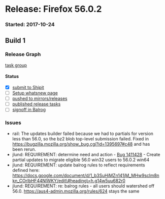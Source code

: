 # Release: Firefox 56.0.2

### Started: 2017-10-24

## Build 1

### Release Graph
[task group](https://tools.taskcluster.net/push-inspector/#/bL_MbidsTwCm0xJGOUuL2w)

#### Status
- [x] [submit to Shipit](https://wiki.mozilla.org/Release:Release_Automation_on_Mercurial:Starting_a_Release#Submit_to_Ship_It)
- [ ] [Setup whatsnew page](https://wiki.mozilla.org/Release:Release_Automation_on_Mercurial:Updates_through_Shipping#Set-up_whatsnew_page)
- [ ] [pushed to mirrors/releases](../how-tos/relpro.md#2-push-to-releases-dir-mirrors)
- [ ] [published release tasks](../how-tos/relpro.md#4-publish-release)
- [ ] [signoff in Balrog](../how-tos/relpro.md#3-signoffs)

### Issues
- rail: The updates builder failed because we had to partials for version less than 56.0, so the bz2 blob top-level submission failed. Fixed in https://bugzilla.mozilla.org/show_bug.cgi?id=1395697#c48 and has been rerun.
- jlund: REQUIREMENT: determine need and action - [Bug 1411428](https://bugzil.la/1411428) - Create partial updates to migrate eligible 56.0 win32 users to 56.0.2 win64
- jlund: REQUIREMENT: update balrog rules to reflect requirements defined here: https://docs.google.com/document/d/1_b3SuHiMZn141jM_MHw9sclm8nkn_COrlbHF44NIWKY/edit\#heading\=h.g14w5uu682r0
- jlund: REQUIREMENT: re: balrog rules - all users should watershed off 56.0. https://aus4-admin.mozilla.org/rules/624  stays the same

